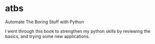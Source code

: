 # atbs
Automate The Boring Stuff with Python

I went through this book to strengthen my python skills by reviewing the basics, and trying some new applications.
